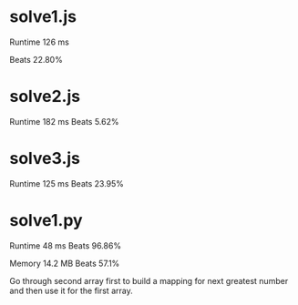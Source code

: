 # solve1.js

Runtime 126 ms

Beats 22.80%

# solve2.js

Runtime 182 ms Beats 5.62%

# solve3.js

Runtime 125 ms Beats 23.95%

# solve1.py

Runtime 48 ms Beats 96.86%

Memory 14.2 MB Beats 57.1%

Go through second array first to build a mapping for next greatest number and then use it for the first array.
